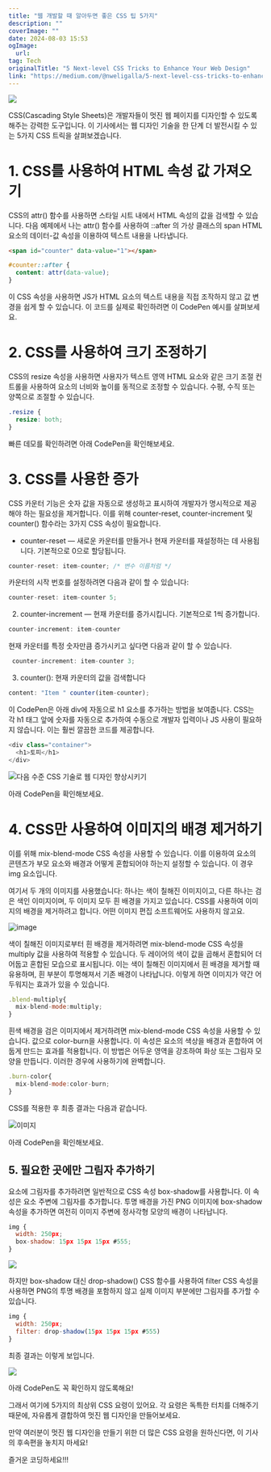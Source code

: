 ```yaml
---
title: "웹 개발할 때 알아두면 좋은 CSS 팁 5가지"
description: ""
coverImage: ""
date: 2024-08-03 15:53
ogImage: 
  url: 
tag: Tech
originalTitle: "5 Next-level CSS Tricks to Enhance Your Web Design"
link: "https://medium.com/@nweligalla/5-next-level-css-tricks-to-enhance-your-web-design-e379b52c8f25"
---
```




<img src="/assets/img/5Next-levelCSSTrickstoEnhanceYourWebDesign_0.png" />

CSS(Cascading Style Sheets)은 개발자들이 멋진 웹 페이지를 디자인할 수 있도록 해주는 강력한 도구입니다. 이 기사에서는 웹 디자인 기술을 한 단계 더 발전시킬 수 있는 5가지 CSS 트릭을 살펴보겠습니다.

# 1. CSS를 사용하여 HTML 속성 값 가져오기

CSS의 attr() 함수를 사용하면 스타일 시트 내에서 HTML 속성의 값을 검색할 수 있습니다. 다음 예제에서 나는 attr() 함수를 사용하여 ::after 의 가상 클래스의 span HTML 요소의 데이터-값 속성을 이용하여 텍스트 내용을 나타냅니다.

<div class="content-ad"></div>

```html
<span id="counter" data-value="1"></span>
```

```css
#counter::after {
  content: attr(data-value);
}
```

이 CSS 속성을 사용하면 JS가 HTML 요소의 텍스트 내용을 직접 조작하지 않고 값 변경을 쉽게 할 수 있습니다. 이 코드를 실제로 확인하려면 이 CodePen 예시를 살펴보세요.

# 2. CSS를 사용하여 크기 조정하기

<div class="content-ad"></div>

CSS의 resize 속성을 사용하면 사용자가 텍스트 영역 HTML 요소와 같은 크기 조절 컨트롤을 사용하여 요소의 너비와 높이를 동적으로 조정할 수 있습니다. 수평, 수직 또는 양쪽으로 조절할 수 있습니다.

```css
.resize {
  resize: both;
}
```

빠른 데모를 확인하려면 아래 CodePen을 확인해보세요.

# 3. CSS를 사용한 증가

<div class="content-ad"></div>

CSS 카운터 기능은 숫자 값을 자동으로 생성하고 표시하여 개발자가 명시적으로 제공해야 하는 필요성을 제거합니다. 이를 위해 counter-reset, counter-increment 및 counter() 함수라는 3가지 CSS 속성이 필요합니다.

- counter-reset — 새로운 카운터를 만들거나 현재 카운터를 재설정하는 데 사용됩니다. 기본적으로 0으로 할당됩니다.

```js
counter-reset: item-counter; /* 변수 이름처럼 */
```

카운터의 시작 번호를 설정하려면 다음과 같이 할 수 있습니다:

<div class="content-ad"></div>

```js
counter-reset: item-counter 5;
```

2. counter-increment — 현재 카운터를 증가시킵니다. 기본적으로 1씩 증가합니다.

```js
counter-increment: item-counter
```

현재 카운터를 특정 숫자만큼 증가시키고 싶다면 다음과 같이 할 수 있습니다.

<div class="content-ad"></div>

```js
 counter-increment: item-counter 3;
```

3. counter(): 현재 카운터의 값을 검색합니다

```js
content: "Item " counter(item-counter);
```

이 CodePen은 아래 div에 자동으로 h1 요소를 추가하는 방법을 보여줍니다. CSS는 각 h1 태그 앞에 숫자를 자동으로 추가하여 수동으로 개발자 입력이나 JS 사용이 필요하지 않습니다. 이는 훨씬 깔끔한 코드를 제공합니다.

<div class="content-ad"></div>

```js
<div class="container">
  <h1>토피</h1>
</div>
```

![다음 수준 CSS 기술로 웹 디자인 향상시키기](/assets/img/5Next-levelCSSTrickstoEnhanceYourWebDesign_1.png)

아래 CodePen을 확인해보세요.

# 4. CSS만 사용하여 이미지의 배경 제거하기

<div class="content-ad"></div>

이를 위해 mix-blend-mode CSS 속성을 사용할 수 있습니다. 이를 이용하여 요소의 콘텐츠가 부모 요소와 배경과 어떻게 혼합되어야 하는지 설정할 수 있습니다. 이 경우 img 요소입니다.

여기서 두 개의 이미지를 사용했습니다: 하나는 색이 칠해진 이미지이고, 다른 하나는 검은 색인 이미지이며, 두 이미지 모두 흰 배경을 가지고 있습니다. CSS를 사용하여 이미지의 배경을 제거하려고 합니다. 어떤 이미지 편집 소프트웨어도 사용하지 않고요.

![image](/assets/img/5Next-levelCSSTrickstoEnhanceYourWebDesign_2.png)

색이 칠해진 이미지로부터 흰 배경을 제거하려면 mix-blend-mode CSS 속성을 multiply 값을 사용하여 적용할 수 있습니다. 두 레이어의 색이 값을 곱해서 혼합되어 더 어둡고 혼합된 모습으로 표시됩니다. 이는 색이 칠해진 이미지에서 흰 배경을 제거할 때 유용하며, 흰 부분이 투명해져서 기존 배경이 나타납니다. 이렇게 하면 이미지가 약간 어두워지는 효과가 있을 수 있습니다.

<div class="content-ad"></div>

```js
.blend-multiply{
  mix-blend-mode:multiply;
}
```

흰색 배경을 검은 이미지에서 제거하려면 mix-blend-mode CSS 속성을 사용할 수 있습니다. 값으로 color-burn을 사용합니다. 이 속성은 요소의 색상을 배경과 혼합하여 어둡게 만드는 효과를 적용합니다. 이 방법은 어두운 영역을 강조하여 화상 또는 그림자 모양을 만듭니다. 이러한 경우에 사용하기에 완벽합니다.

```js
.burn-color{
  mix-blend-mode:color-burn;
}
```

CSS를 적용한 후 최종 결과는 다음과 같습니다.

<div class="content-ad"></div>

![이미지](/assets/img/5Next-levelCSSTrickstoEnhanceYourWebDesign_3.png)

아래 CodePen을 확인해보세요.

## 5. 필요한 곳에만 그림자 추가하기

요소에 그림자를 추가하려면 일반적으로 CSS 속성 box-shadow를 사용합니다. 이 속성은 요소 주변에 그림자를 추가합니다. 투명 배경을 가진 PNG 이미지에 box-shadow 속성을 추가하면 여전히 이미지 주변에 정사각형 모양의 배경이 나타납니다.

<div class="content-ad"></div>

```js
img {
  width: 250px;
  box-shadow: 15px 15px 15px #555;
}
```

<img src="/assets/img/5Next-levelCSSTrickstoEnhanceYourWebDesign_4.png" />

하지만 box-shadow 대신 drop-shadow() CSS 함수를 사용하여 filter CSS 속성을 사용하면 PNG의 투명 배경을 포함하지 않고 실제 이미지 부분에만 그림자를 추가할 수 있습니다.

```js
img {
  width: 250px;
  filter: drop-shadow(15px 15px 15px #555)
}
```

<div class="content-ad"></div>

최종 결과는 이렇게 보입니다.

<img src="/assets/img/5Next-levelCSSTrickstoEnhanceYourWebDesign_5.png" />

아래 CodePen도 꼭 확인하지 않도록해요!

그래서 여기에 5가지의 최상위 CSS 요령이 있어요. 각 요령은 독특한 터치를 더해주기 때문에, 자유롭게 결합하여 멋진 웹 디자인을 만들어보세요.

<div class="content-ad"></div>

만약 여러분이 멋진 웹 디자인을 만들기 위한 더 많은 CSS 요령을 원하신다면, 이 기사의 후속편을 놓치지 마세요!

즐거운 코딩하세요!!!
